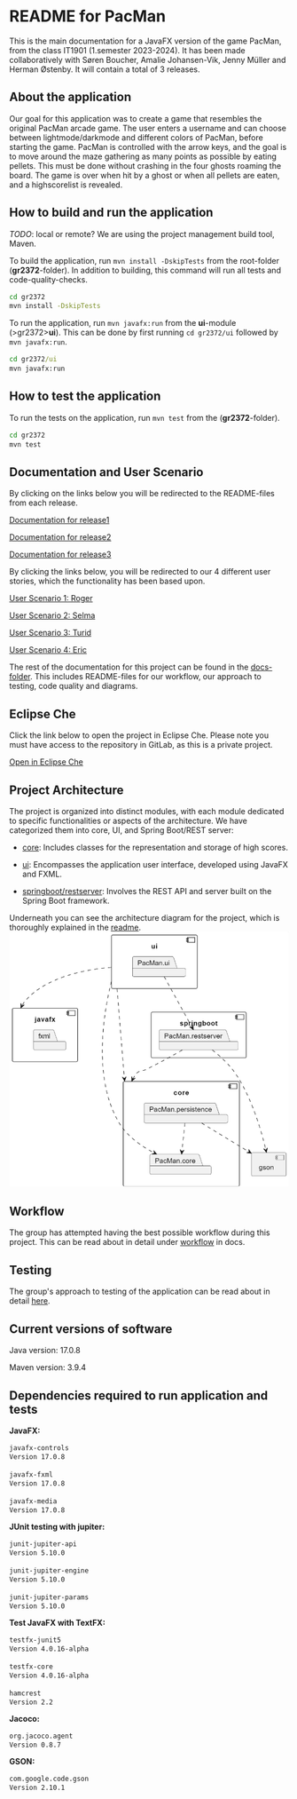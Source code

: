 # README for PacMan

This is the main documentation for a JavaFX version of the game PacMan, from the class IT1901 (1.semester 2023-2024).
It has been made collaboratively with Søren Boucher, Amalie Johansen-Vik, Jenny Müller and Herman Østenby.
It will contain a total of 3 releases.

## About the application

Our goal for this application was to create a game that resembles the original PacMan arcade game. The user enters a username and can choose between lightmode/darkmode and different colors of PacMan, before starting the game. PacMan is controlled with the arrow keys, and the goal is to move around the maze gathering as many points as possible by eating pellets. This must be done without crashing in the four ghosts roaming the board. The game is over when hit by a ghost or when all pellets are eaten, and a highscorelist is revealed.

## How to build and run the application
*TODO*: local or remote?
We are using the project management build tool, Maven.

To build the application, run  `mvn install -DskipTests` from the root-folder (**gr2372**-folder). In addition to building, this command will run all tests and code-quality-checks.

```bat
cd gr2372
mvn install -DskipTests
```

To run the application, run  `mvn javafx:run` from the **ui**-module (>gr2372>**ui**). This can be done by first running `cd gr2372/ui` followed by `mvn javafx:run`.

```bat
cd gr2372/ui
mvn javafx:run
```

## How to test the application

 To run the tests on the application, run  `mvn test` from the (**gr2372**-folder).

 ```bat
cd gr2372
mvn test
```

## Documentation and User Scenario

By clicking on the links below you will be redirected to the README-files from each release.

[Documentation for release1](/gr2372/docs/release1/README.md)

[Documentation for release2](/gr2372/docs/release2/README.md)

[Documentation for release3](/gr2372/docs/release3/README.md)

By clicking the links below, you will be redirected to our 4 different user stories, which the functionality has been based upon.

[User Scenario 1: Roger](/gr2372/docs/userstories/userstory1.md)

[User Scenario 2: Selma](/gr2372/docs/userstories/userstory2.md)

[User Scenario 3: Turid](/gr2372/docs/userstories/userstory3.md)

[User Scenario 4: Eric](/gr2372/docs/userstories/userstory4.md)

The rest of the documentation for this project can be found in the [docs-folder](/gr2372/docs). This includes README-files for our workflow, our approach to testing, code quality and diagrams.

## Eclipse Che

Click the link below to open the project in Eclipse Che. Please note you must have access to the repository in GitLab, as this is a private project.

[Open in Eclipse Che](https://che.stud.ntnu.no/dashboard/#https://gitlab.stud.idi.ntnu.no/it1901/groups-2023/gr2372/gr2372?new)

## Project Architecture

The project is organized into distinct modules, with each module dedicated to specific functionalities or aspects of the architecture. We have categorized them into core, UI, and Spring Boot/REST server:

- [core](/gr2372/core/README.md): Includes classes for the representation and storage of high scores.

- [ui](/gr2372/ui/README.md): Encompasses the application user interface, developed using JavaFX and FXML.

- [springboot/restserver](/gr2372/springboot/restserver/README.md): Involves the REST API and server built on the Spring Boot framework.

Underneath you can see the architecture diagram for the project, which is thoroughly explained in the [readme](/gr2372/docs/diagrams/release3/README.md).
![Package diagram](/gr2372/docs/diagrams/release3/package.png)


## Workflow

The group has attempted having the best possible workflow during this project. This can be read about in detail under [workflow](/gr2372/docs/workflow/README.md) in docs.

## Testing

The group's approach to testing of the application can be read about in detail [here](/gr2372/docs/testing/README.md).


## Current versions of software

Java version: 17.0.8

Maven version: 3.9.4

## Dependencies required to run application and tests

**JavaFX:**

    javafx-controls
    Version 17.0.8

    javafx-fxml
    Version 17.0.8

    javafx-media
    Version 17.0.8

**JUnit testing with jupiter:**

    junit-jupiter-api
    Version 5.10.0

    junit-jupiter-engine
    Version 5.10.0

    junit-jupiter-params
    Version 5.10.0

**Test JavaFX with TextFX:**

    testfx-junit5
    Version 4.0.16-alpha

    testfx-core
    Version 4.0.16-alpha

    hamcrest
    Version 2.2

**Jacoco:**

    org.jacoco.agent
    Version 0.8.7

**GSON:**

    com.google.code.gson
    Version 2.10.1